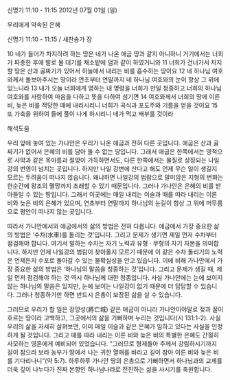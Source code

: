 신명기 11:10 - 11:15 
2012년 07월 01일 (일)

우리에게 약속된 은혜



신명기 11:10 - 11:15 / 새찬송가  장


10 네가 들어가 차지하려 하는 땅은 네가 나온 애굽 땅과 같지 아니하니 거기에서는 너희가 파종한 후에 발로 물 대기를 채소밭에 댐과 같이 하였거니와
11 너희가 건너가서 차지할 땅은 산과 골짜기가 있어서 하늘에서 내리는 비를 흡수하는 땅이요
12 네 하나님 여호와께서 돌보아주시는 땅이라 연초부터 연말까지 네 하나님 여호와의 눈이 항상 그 위에 있느니라
13 내가 오늘 너희에게 명하는 내 명령을 너희가 만일 청종하고 너희의 하나님 여호와를 사랑하여 마음을 다하고 뜻을 다하여 섬기면
14 여호와께서 너희의 땅에 이른 비, 늦은 비를 적당한 때에 내리시리니 너희가 곡식과 포도주와 기름을 얻을 것이요
15 또 가축을 위하여 들에 풀이 나게 하시리니 네가 먹고 배부를 것이라

해석도움





우리 앞에 놓여 있는 가나안은 우리가 나온 애굽과 전혀 다른 곳입니다. 애굽은 산과 골짜기가 없어서 은혜의 비를 담아 둘 수 없는 땅입니다. 그래서 애굽은 한쪽에서는 영적으로 사막과 같은 목마름과 절망이 가득하면서도, 다른 한쪽에서는 물질로 상징되는 나일강의 번영이 넘치는 곳입니다. 하지만 나일 강변에 산다고 해도 언제 무슨 일이 생길지 모르는 두려움이 떠나지 않습니다. 왜냐하면 나일강의 범람으로 말미암은 지형의 변화는 한순간에 왕조의 멸망까지 초래할 수 있기 때문입니다. 그러나 가나안은 은혜의 비를 받아들일 수 있는 땅입니다. 그래서 이곳에는 매일 내리는 이슬과 때를 따라 내리는 이른 비와 늦은 비의 은혜가 있으며, 연초부터 연말까지 하나님의 눈길이 항상 그 위에 머무름으로 평안이 떠나지 않는 곳입니다.

따라서 가나안에서와 애굽에서의 삶의 방법은 전혀 다릅니다. 애굽에서 가장 중요한 삶의 방법은 ‘수차(水車)를 돌리는 것’입니다. 그리고 문제가 생기면 제일 먼저 수차부터 점검해야 합니다. 여기서 말하는 수차는 자기 노력과 유형 · 무형의 자기 자본을 의미합니다. 하지만 언제 나일강의 범람이 찾아올지 모르기 때문에 이 같은 수차 돌리기의 노력은 언제든지 수포로 돌아갈 수 있는 불확실성을 안고 있습니다. 이에 비해 가나안에서 가장 중요한 삶의 방법은 ‘하나님의 말씀을 청종하는 것’입니다. 그리고 문제가 생길 때, 제일 먼저 점검해야 하는 것 역시 하나님께 대한 청종입니다. 사실 가나안에는 눈에 보이지 않는 하나님의 말씀은 있지만, 눈에 보이는 나일강이 없기 때문에 더 답답할 수 있습니다. 그러나 청종하기만 하면 반드시 은총이 보장된 삶을 살 수 있습니다.

그러므로 우리가 할 일은 장망성(將亡城) 같은 애굽이 아니라 가나안이야말로 젖과 꿀이 흐르는 땅이라 고백하고, 그곳에서의 삶을 기뻐하며 누리는 것입니다(시 131:1-2). 사실 우리의 삶을 자세히 살펴보면, 이미 매일 이슬과 같은 은혜가 임하고 있다는 사실을 인정하게 될 것입니다. 그리고 때를 따라 내리는 이른 비와 늦은 비의 특별한 은혜도 간절히 사모하는 영혼에게 예비되어 있었습니다.
“그러므로 형제들아 주께서 강림하시기까지 길이 참으라 보라 농부가 땅에서 나는 귀한 열매를 바라고 길이 참아 이른 비와 늦은 비를 기다리나니”(약 5:7).
하루하루 가나안 땅의 은총으로 기뻐하면서 하나님과의 교제를 더욱 깊이 나누다가 진짜 본향인 하나님나라로 전진하는 삶을 사시기를 축원합니다.